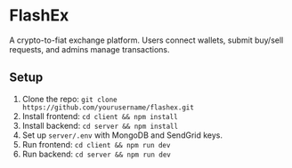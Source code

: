 # FlashEx

A crypto-to-fiat exchange platform. Users connect wallets, submit buy/sell requests, and admins manage transactions.

## Setup
1. Clone the repo: `git clone https://github.com/yourusername/flashex.git`
2. Install frontend: `cd client && npm install`
3. Install backend: `cd server && npm install`
4. Set up `server/.env` with MongoDB and SendGrid keys.
5. Run frontend: `cd client && npm run dev`
6. Run backend: `cd server && npm run dev`